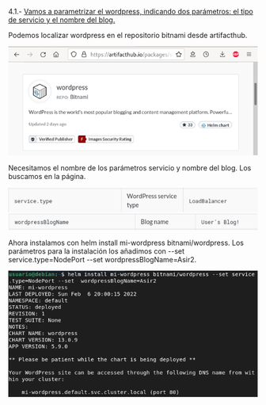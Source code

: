 4.1.- [Vamos a parametrizar el wordpress, indicando dos parámetros: el tipo de servicio y el nombre del blog.](https://github.com/mikkgh/helm/blob/main/4.1.md)

Podemos localizar wordpress en el repositorio bitnami desde artifacthub.

![imagen](https://github.com/mikkgh/helm/blob/main/imagenes/4.1.png)

Necesitamos el nombre de los parámetros servicio y nombre del blog. Los buscamos en la página.

![imagen](https://github.com/mikkgh/helm/blob/main/imagenes/4.2.png)
![imagen](https://github.com/mikkgh/helm/blob/main/imagenes/4.3.png)

Ahora instalamos con helm install mi-wordpress bitnami/wordpress. Los parámetros para la instalación los añadimos con --set service.type=NodePort --set wordpressBlogName=Asir2.

![imagen](https://github.com/mikkgh/helm/blob/main/imagenes/4.4.png)
